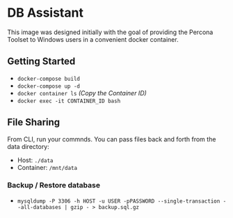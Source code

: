 # DB Assistant

This image was designed initially with the goal of providing the Percona Toolset to Windows users in a convenient docker container.

## Getting Started
- `docker-compose build`
- `docker-compose up -d`
- `docker container ls` *(Copy the Container ID)*
- `docker exec -it CONTAINER_ID bash`

## File Sharing
From CLI, run your commnds. You can pass files back and forth from the data directory:

- Host: `./data`
- Container: `/mnt/data`

### Backup / Restore database
- `mysqldump -P 3306 -h HOST -u USER -pPASSWORD --single-transaction --all-databases | gzip - > backup.sql.gz`